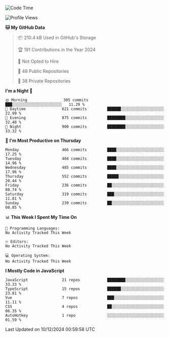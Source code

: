 <!--START_SECTION:waka-->
![Code Time](http://img.shields.io/badge/Code%20Time-874%20hrs%2044%20mins-blue)

![Profile Views](http://img.shields.io/badge/Profile%20Views-0-blue)

**🐱 My GitHub Data** 

> 📦 210.4 kB Used in GitHub's Storage 
 > 
> 🏆 191 Contributions in the Year 2024
 > 
> 🚫 Not Opted to Hire
 > 
> 📜 48 Public Repositories 
 > 
> 🔑 38 Private Repositories 
 > 
**I'm a Night 🦉** 

```text
🌞 Morning                305 commits         ███░░░░░░░░░░░░░░░░░░░░░░   11.29 % 
🌆 Daytime                621 commits         ██████░░░░░░░░░░░░░░░░░░░   22.99 % 
🌃 Evening                875 commits         ████████░░░░░░░░░░░░░░░░░   32.40 % 
🌙 Night                  900 commits         ████████░░░░░░░░░░░░░░░░░   33.32 % 
```
📅 **I'm Most Productive on Thursday** 

```text
Monday                   466 commits         ████░░░░░░░░░░░░░░░░░░░░░   17.25 % 
Tuesday                  404 commits         ████░░░░░░░░░░░░░░░░░░░░░   14.96 % 
Wednesday                485 commits         ████░░░░░░░░░░░░░░░░░░░░░   17.96 % 
Thursday                 552 commits         █████░░░░░░░░░░░░░░░░░░░░   20.44 % 
Friday                   236 commits         ██░░░░░░░░░░░░░░░░░░░░░░░   08.74 % 
Saturday                 319 commits         ███░░░░░░░░░░░░░░░░░░░░░░   11.81 % 
Sunday                   239 commits         ██░░░░░░░░░░░░░░░░░░░░░░░   08.85 % 
```


📊 **This Week I Spent My Time On** 

```text
💬 Programming Languages: 
No Activity Tracked This Week

🔥 Editors: 
No Activity Tracked This Week

💻 Operating System: 
No Activity Tracked This Week
```

**I Mostly Code in JavaScript** 

```text
JavaScript               21 repos            ████████░░░░░░░░░░░░░░░░░   33.33 % 
TypeScript               15 repos            ██████░░░░░░░░░░░░░░░░░░░   23.81 % 
Vue                      7 repos             ███░░░░░░░░░░░░░░░░░░░░░░   11.11 % 
CSS                      4 repos             ██░░░░░░░░░░░░░░░░░░░░░░░   06.35 % 
AutoHotkey               1 repo              ░░░░░░░░░░░░░░░░░░░░░░░░░   01.59 % 
```




 Last Updated on 10/12/2024 00:59:58 UTC
<!--END_SECTION:waka-->
